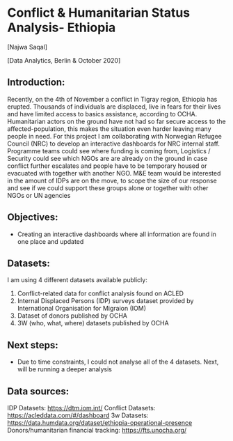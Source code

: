 # Conflict & Humanitarian Status Analysis- Ethiopia 

[Najwa Saqal]

[Data Analytics, Berlin & October 2020]


## Introduction:
Recently, on the 4th of November a conflict in Tigray region, Ethiopia has erupted. Thousands of individuals are displaced,  live in fears for their lives and have limited access to basics assistance, according to OCHA. Humanitarian actors on the ground have not had so far secure access to the affected-population, this makes the situation even harder leaving many people in need. 
For this project I am collaborating with Norwegian Refugee Council (NRC) to develop an interactive dashboards for NRC internal staff. Programme teams could see where funding is coming from, Logistics / Security could see which NGOs are are already on the ground in case conflict further escalates and people have to be temporary housed or evacuated with together with another NGO. M&E team would be interested in the amount of IDPs are on the move, to scope the size of our response and see if we could support these groups alone or together with other NGOs or UN agencies


## Objectives:
* Creating an interactive dashboards where all information are found in one place and updated

## Datasets:
I am using 4 different datasets available publicly:
1. Conflict-related data for conflict analysis found on ACLED 
2. Internal Displaced Persons (IDP) surveys dataset provided by International Organisation for Migraion (IOM)
3. Dataset of donors published by OCHA
4. 3W (who, what, where) datasets published by OCHA

## Next steps:
* Due to time constraints, I could not analyse all of the 4 datasets. Next, will be running a deeper analysis 

## Data sources:
IDP Datasets: https://dtm.iom.int/
Conflict Datasets: https://acleddata.com/#/dashboard
3w Datasets: https://data.humdata.org/dataset/ethiopia-operational-presence
Donors/humanitarian financial tracking: https://fts.unocha.org/
